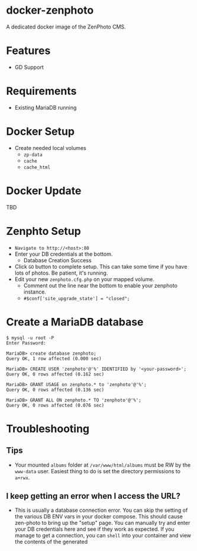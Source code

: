 # docker-zenphoto
A dedicated docker image of the ZenPhoto CMS.

# Features
- GD Support

# Requirements
- Existing MariaDB running

# Docker Setup
- Create needed local volumes
  - `zp-data`
  - `cache`
  - `cache_html`

# Docker Update
TBD

# Zenphto Setup
- `Navigate to http://<host>:80`
- Enter your DB credentials at the bottom.
  - Database Creation Success
- Click `GO` button to complete setup. This can take some time if you have lots of photos. Be patient, it's running.
- Edit your new `zenphoto.cfg.php` on your mapped volume.
  - Comment out the line near the bottom to enable your zenphoto instance.
  - `#$conf['site_upgrade_state'] = "closed";`


# Create a MariaDB database
```
$ mysql -u root -P
Enter Password:

MariaDB> create database zenphoto;
Query OK, 1 row affected (0.000 sec)

MariaDB> CREATE USER 'zenphoto'@'%' IDENTIFIED by '<your-password>';
Query OK, 0 rows affected (0.162 sec)

MariaDB> GRANT USAGE on zenphoto.* to 'zenphoto'@'%';
Query OK, 0 rows affected (0.136 sec)

MariaDB> GRANT ALL ON zenphoto.* TO 'zenphoto'@'%';
Query OK, 0 rows affected (0.076 sec)

```

# Troubleshooting

## Tips
- Your mounted `albums` folder at `/var/www/html/albums` must be RW by the `www-data` user.  Easiest thing to do is set the directory permissions to `a+rwx`.

## I keep getting an error when I access the URL?
- This is usually a database connection error.  You can skip the setting of the various DB ENV vars in your docker compose. This should cause zen-photo to bring up the "setup" page.  You can manually try and enter your DB credentials here and see if they work as expected. If you manage to get a connection, you can `shell` into your container and view the contents of the generated